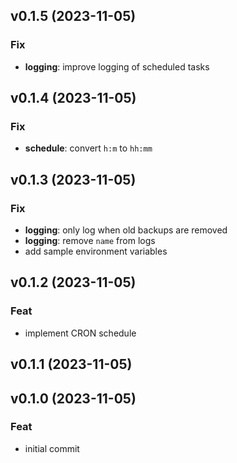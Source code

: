 ## v0.1.5 (2023-11-05)

### Fix

- **logging**: improve logging of scheduled tasks

## v0.1.4 (2023-11-05)

### Fix

- **schedule**: convert `h:m` to `hh:mm`

## v0.1.3 (2023-11-05)

### Fix

- **logging**: only log when old backups are removed
- **logging**: remove `name` from logs
- add sample environment variables

## v0.1.2 (2023-11-05)

### Feat

- implement CRON schedule

## v0.1.1 (2023-11-05)

## v0.1.0 (2023-11-05)

### Feat

- initial commit
